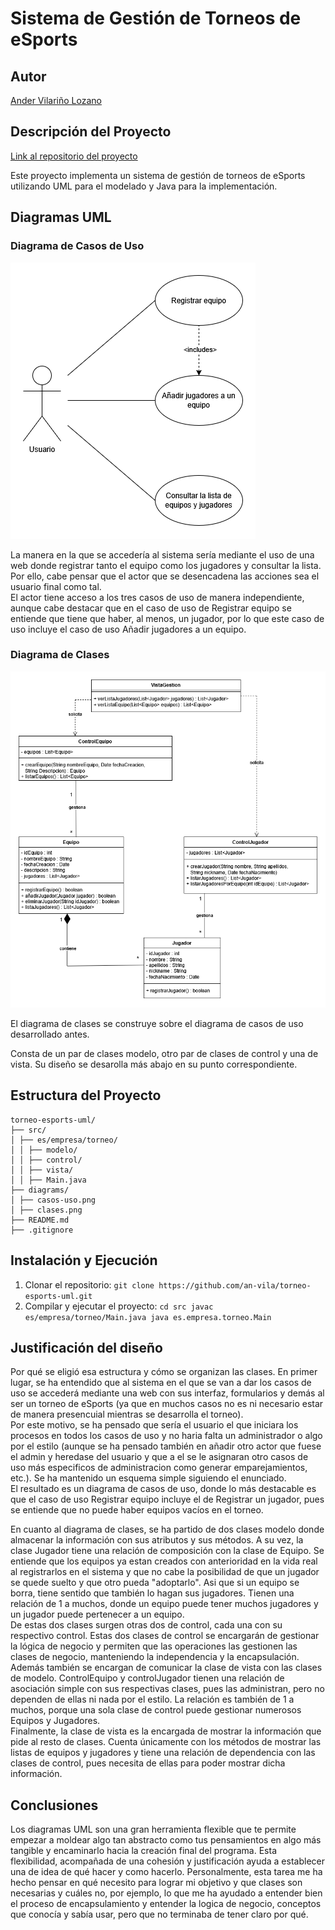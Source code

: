# Sistema de Gestión de Torneos de eSports

## Autor
[Ander Vilariño Lozano](https://github.com/an-vila)

## Descripción del Proyecto
[Link al repositorio del proyecto](https://github.com/an-vila/torneo-esports-uml.git)

Este proyecto implementa un sistema de gestión de torneos de eSports
utilizando UML para el modelado y Java para la implementación.

## Diagramas UML
### Diagrama de Casos de Uso
![Diagrama de casos de uso](diagrams/casos-uso.png)

La manera en la que se accedería al sistema sería mediante el uso de una web donde
registrar tanto el equipo como los jugadores y consultar la lista. Por ello, cabe
pensar que el actor que se desencadena las acciones sea el usuario final como tal.  
El actor tiene acceso a los tres casos de uso de manera independiente, aunque cabe 
destacar que en el caso de uso de Registrar equipo se entiende que tiene que haber,
al menos, un jugador, por lo que este caso de uso incluye el caso de uso Añadir jugadores
a un equipo.
 
### Diagrama de Clases
![Diagrama de clases](diagrams/clases.png)

El diagrama de clases se construye sobre el diagrama de casos de uso desarrollado 
antes.  

Consta de un par de clases modelo, otro par de clases de control y una de vista. 
Su diseño se desarolla más abajo en su punto correspondiente. 

## Estructura del Proyecto
```
torneo-esports-uml/ 
├── src/
│ ├── es/empresa/torneo/
│ │ ├── modelo/
│ │ ├── control/
│ │ ├── vista/
│ │ ├── Main.java
├── diagrams/
│ ├── casos-uso.png
│ ├── clases.png
├── README.md
├── .gitignore
```
## Instalación y Ejecución
1. Clonar el repositorio:
`git clone https://github.com/an-vila/torneo-esports-uml.git`
2. Compilar y ejecutar el proyecto:
`cd src javac es/empresa/torneo/Main.java java es.empresa.torneo.Main`
## Justificación del diseño
Por qué se eligió esa estructura y cómo se organizan las clases.
En primer lugar, se ha entendido que al sistema en el que se van a dar los casos
de uso se accederá mediante una web con sus interfaz, formularios y demás al ser
un torneo de eSports (ya que en muchos casos no es ni necesario estar de manera 
presencuial mientras se desarrolla el torneo).  
Por este motivo, se ha pensado que sería el usuario el que iniciara los procesos
en todos los casos de uso y no haria falta un administrador o algo por el estilo
(aunque se ha pensado también en añadir otro actor que fuese el admin y heredase
del usuario y que a el se le asignaran otro casos de uso más especificos de administracion
como generar emparejamientos, etc.). Se ha mantenido un esquema simple siguiendo
el enunciado.  
El resultado es un diagrama de casos de uso, donde lo más destacable es que el caso
de uso Registrar equipo incluye el de Registrar un jugador, pues se entiende que
no puede haber equipos vacíos en el torneo.

En cuanto al diagrama de clases, se ha partido de dos clases modelo donde almacenar
la información con sus atributos y sus métodos. A su vez, la clase Jugador tiene
una relación de composición con la clase de Equipo. Se entiende que los equipos
ya estan creados con anterioridad en la vida real al registrarlos en el sistema 
y que no cabe la posibilidad de que un jugador se quede suelto y que otro pueda
"adoptarlo". Asi que si un equipo se borra, tiene sentido que también lo hagan sus
jugadores. Tienen una relación de 1 a muchos, donde un equipo puede tener muchos 
jugadores y un jugador puede pertenecer a un equipo.  
De estas dos clases surgen otras dos de control, cada una con su respectivo control.
Estas dos clases de control se encargarán de gestionar la lógica de negocio y permiten
que las operaciones las gestionen las clases de negocio, manteniendo la independencia
y la encapsulación. Además también se encargan de comunicar la clase de vista con
las clases de modelo. ControlEquipo y controlJugador tienen una relación de asociación
simple con sus respectivas clases, pues las administran, pero no dependen de ellas
ni nada por el estilo. La relación es también de 1 a muchos, porque una sola clase
de control puede gestionar numerosos Equipos y Jugadores.  
Finalmente, la clase de vista es la encargada de mostrar la información que pide
al resto de clases. Cuenta únicamente con los métodos de mostrar las listas
de equipos y jugadores y tiene una relación de dependencia con las clases de control,
pues necesita de ellas para poder mostrar dicha información.

## Conclusiones


Los diagramas UML son una gran herramienta flexible que te permite empezar a moldear
algo tan abstracto como tus pensamientos en algo más tangible y encaminarlo hacia
la creación final del programa. Esta flexibilidad, acompañada de una cohesión y
justificación ayuda a establecer una de idea de qué hacer y como hacerlo.
Personalmente, esta tarea me ha hecho pensar en qué necesito para lograr mi objetivo
y que clases son necesarias y cuáles no, por ejemplo, lo que me ha ayudado a entender
bien el proceso de encapsulamiento y entender la logica de negocio, conceptos que 
conocía y sabía usar, pero que no terminaba de tener claro por qué.


